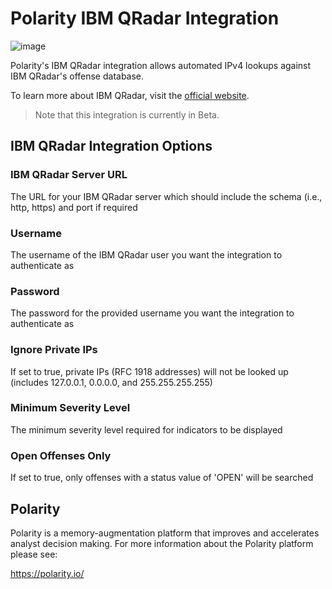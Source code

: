# Polarity IBM QRadar Integration

![image](https://img.shields.io/badge/status-beta-green.svg)

Polarity's IBM QRadar integration allows automated IPv4 lookups against IBM QRadar's offense database.

To learn more about IBM QRadar, visit the [official website](https://www.ibm.com/us-en/marketplace/ibm-qradar-siem).

> Note that this integration is currently in Beta.

## IBM QRadar Integration Options

### IBM QRadar Server URL
The URL for your IBM QRadar server which should include the schema (i.e., http, https) and port if required

### Username
The username of the IBM QRadar user you want the integration to authenticate as

### Password
The password for the provided username you want the integration to authenticate as

### Ignore Private IPs
If set to true, private IPs (RFC 1918 addresses) will not be looked up (includes 127.0.0.1, 0.0.0.0, and 255.255.255.255)

### Minimum Severity Level
The minimum severity level required for indicators to be displayed

### Open Offenses Only
If set to true, only offenses with a status value of 'OPEN' will be searched

## Polarity

Polarity is a memory-augmentation platform that improves and accelerates analyst decision making.  For more information about the Polarity platform please see: 

https://polarity.io/
